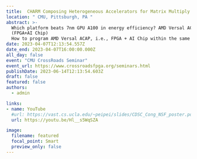 ```yaml
---
title:  CHARM Composing Heterogeneous Accelerators for Matrix Multiply on Versal ACAP Architecture
location: " CMU, Pittsburgh, PA "
abstract: >-
  Which platform beats 7nm GPU A100 in energy efficiency? AMD Versal ACAP
  (FPGA+AI Chip)
  How to program AMD Versal ACAP, i.e., FPGA + AI Chip within the same chip die for deep learning applications in 10 lines of code? Use CHARM
date: 2023-04-07T12:13:54.557Z
date_end: 2023-04-07T16:00:00.000Z
all_day: false
event: "CMU CrossRoads Seminar"
event_url: https://www.crossroadsfpga.org/seminars.html
publishDate: 2023-06-14T12:13:54.603Z
draft: false
featured: false
authors:
  - admin

links:
- name: YouTube 
  #url: https://vast.cs.ucla.edu/~peipei/slides/CDSC_Cong_NSF_poster.pdf
  url: https://youtu.be/Hl__s5WqSZA

image:
  filename: featured
  focal_point: Smart
  preview_only: false
---
```

